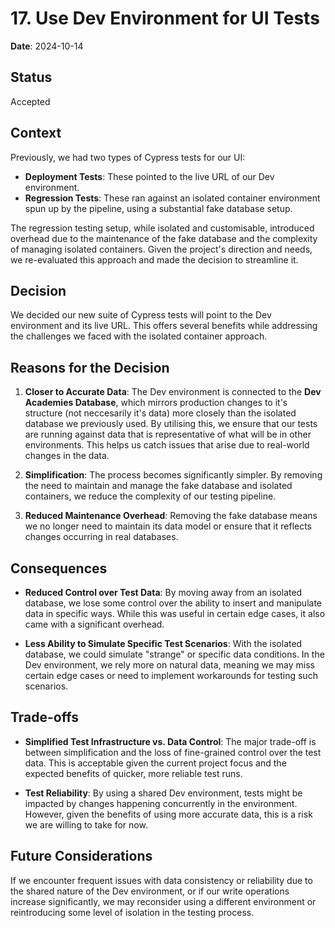# 17. Use Dev Environment for UI Tests

**Date**: 2024-10-14  

## Status

Accepted

## Context

Previously, we had two types of Cypress tests for our UI:

- **Deployment Tests**: These pointed to the live URL of our Dev environment.
- **Regression Tests**: These ran against an isolated container environment spun up by the pipeline, using a substantial fake database setup.

The regression testing setup, while isolated and customisable, introduced overhead due to the maintenance of the fake database and the complexity of managing isolated containers. Given the project's direction and needs, we re-evaluated this approach and made the decision to streamline it.

## Decision

We decided our new suite of Cypress tests will point to the Dev environment and its live URL. This offers several benefits while addressing the challenges we faced with the isolated container approach.

## Reasons for the Decision

1. **Closer to Accurate Data**: The Dev environment is connected to the **Dev Academies Database**, which mirrors production changes to it's structure (not neccesarily it's data) more closely than the isolated database we previously used. By utilising this, we ensure that our tests are running against data that is representative of what will be in other environments. This helps us catch issues that arise due to real-world changes in the data.

2. **Simplification**: The process becomes significantly simpler. By removing the need to maintain and manage the fake database and isolated containers, we reduce the complexity of our testing pipeline.

3. **Reduced Maintenance Overhead**: Removing the fake database means we no longer need to maintain its data model or ensure that it reflects changes occurring in real databases.

## Consequences

- **Reduced Control over Test Data**: By moving away from an isolated database, we lose some control over the ability to insert and manipulate data in specific ways. While this was useful in certain edge cases, it also came with a significant overhead.

- **Less Ability to Simulate Specific Test Scenarios**: With the isolated database, we could simulate "strange" or specific data conditions. In the Dev environment, we rely more on natural data, meaning we may miss certain edge cases or need to implement workarounds for testing such scenarios.

## Trade-offs

- **Simplified Test Infrastructure vs. Data Control**: The major trade-off is between simplification and the loss of fine-grained control over the test data. This is acceptable given the current project focus and the expected benefits of quicker, more reliable test runs.

- **Test Reliability**: By using a shared Dev environment, tests might be impacted by changes happening concurrently in the environment. However, given the benefits of using more accurate data, this is a risk we are willing to take for now.

## Future Considerations

If we encounter frequent issues with data consistency or reliability due to the shared nature of the Dev environment, or if our write operations increase significantly, we may reconsider using a different environment or reintroducing some level of isolation in the testing process.
